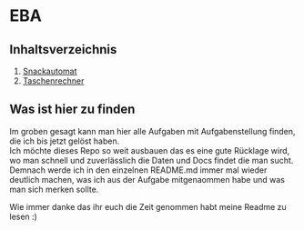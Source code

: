 # EBA 

## Inhaltsverzeichnis

1. [Snackautomat](https://github.com/Zeroks77/Schule/tree/master/EBA/Snackautomat)
2. [Taschenrechner](https://github.com/Zeroks77/Programmieren/tree/Taschenrechner/EBA/Taschenrechner)

## Was ist hier zu finden
Im groben gesagt kann man hier alle Aufgaben mit Aufgabenstellung finden, die ich bis jetzt gelöst haben. <br>
Ich möchte dieses Repo so weit ausbauen das es eine gute Rücklage wird, wo man schnell und zuverlässlich die Daten und Docs findet die man sucht.
Demnach werde ich in den einzelnen README.md immer mal wieder deutlich machen, was ich aus der Aufgabe mitgenaommen habe und was man sich merken sollte.

Wie immer danke das ihr euch die Zeit genommen habt meine Readme zu lesen :)
